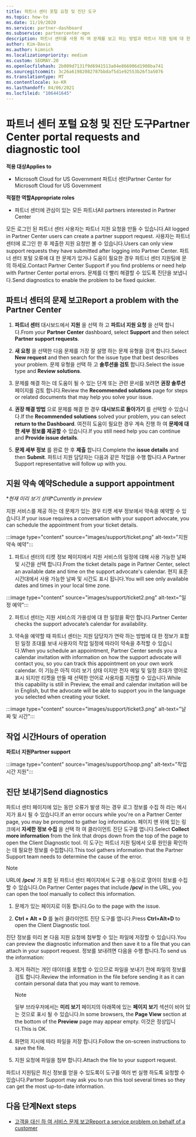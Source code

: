 ```yaml
---
title: 파트너 센터 포털 요청 및 진단 도구
ms.topic: how-to
ms.date: 11/19/2020
ms.service: partner-dashboard
ms.subservice: partnercenter-mpn
description: 파트너 센터를 사용 하 여 문제를 보고 하는 방법과 파트너 지원 팀에 대 한 진단 정보를 수집 하는 방법을 알아보세요.
author: Kim-Davis
ms.author: kimnich
ms.localizationpriority: medium
ms.custom: SEOMAY.20
ms.openlocfilehash: 2b009d7131f9d6941513a04e866006d1908ba741
ms.sourcegitcommit: 3c26a61982082787bbdaf5d1e92553b26f3a5076
ms.translationtype: MT
ms.contentlocale: ko-KR
ms.lasthandoff: 04/06/2021
ms.locfileid: "106441645"
---
```

# <a name="partner-center-portal-requests-and-diagnostic-tool"></a><span data-ttu-id="b86a8-103">파트너 센터 포털 요청 및 진단 도구</span><span class="sxs-lookup"><span data-stu-id="b86a8-103">Partner Center portal requests and diagnostic tool</span></span>

<span data-ttu-id="b86a8-104">**적용 대상**</span><span class="sxs-lookup"><span data-stu-id="b86a8-104">**Applies to**</span></span>

- <span data-ttu-id="b86a8-105">Microsoft Cloud for US Government 파트너 센터</span><span class="sxs-lookup"><span data-stu-id="b86a8-105">Partner Center for Microsoft Cloud for US Government</span></span>

<span data-ttu-id="b86a8-106">**적절한 역할**</span><span class="sxs-lookup"><span data-stu-id="b86a8-106">**Appropriate roles**</span></span>

- <span data-ttu-id="b86a8-107">파트너 센터에 관심이 있는 모든 파트너</span><span class="sxs-lookup"><span data-stu-id="b86a8-107">All partners interested in Partner Center</span></span>

<span data-ttu-id="b86a8-108">모든 로그인 된 파트너 센터 사용자는 파트너 지원 요청을 만들 수 있습니다.</span><span class="sxs-lookup"><span data-stu-id="b86a8-108">All logged in Partner Center users can create a partner support request.</span></span> <span data-ttu-id="b86a8-109">사용자는 파트너 센터에 로그인 한 후 제출한 지원 요청만 볼 수 있습니다.</span><span class="sxs-lookup"><span data-stu-id="b86a8-109">Users can only view support requests they have submitted after logging into Partner Center.</span></span>
<span data-ttu-id="b86a8-110">파트너 센터 포털 오류에 대 한 문제가 있거나 도움이 필요한 경우 파트너 센터 지원팀에 문의 하세요.</span><span class="sxs-lookup"><span data-stu-id="b86a8-110">Contact Partner Center Support if you find problems or need help with Partner Center portal errors.</span></span> <span data-ttu-id="b86a8-111">문제를 더 빨리 해결할 수 있도록 진단을 보냅니다.</span><span class="sxs-lookup"><span data-stu-id="b86a8-111">Send diagnostics to enable the problem to be fixed quicker.</span></span>

## <a name="report-a-problem-with-the-partner-center"></a><span data-ttu-id="b86a8-112">파트너 센터의 문제 보고</span><span class="sxs-lookup"><span data-stu-id="b86a8-112">Report a problem with the Partner Center</span></span>

1. <span data-ttu-id="b86a8-113">**파트너 센터** 대시보드에서 **지원** 을 선택 하 고 **파트너 지원 요청** 을 선택 합니다.</span><span class="sxs-lookup"><span data-stu-id="b86a8-113">From your **Partner Center** dashboard, select **Support** and then select **Partner support requests**.</span></span>

2. <span data-ttu-id="b86a8-114">**새 요청** 을 선택한 다음 문제를 가장 잘 설명 하는 문제 유형을 검색 합니다.</span><span class="sxs-lookup"><span data-stu-id="b86a8-114">Select **New request** and then search for the issue type that best describes your problem.</span></span> <span data-ttu-id="b86a8-115">문제 유형을 선택 하 고 **솔루션을 검토** 합니다.</span><span class="sxs-lookup"><span data-stu-id="b86a8-115">Select the issue type and **Review solutions**.</span></span>

3. <span data-ttu-id="b86a8-116">문제를 해결 하는 데 도움이 될 수 있는 단계 또는 관련 문서를 보려면 **권장 솔루션** 페이지를 검토 합니다.</span><span class="sxs-lookup"><span data-stu-id="b86a8-116">Review the **Recommended solutions** page for steps or related documents that may help you solve your issue.</span></span>

4. <span data-ttu-id="b86a8-117">**권장 해결 방법** 으로 문제를 해결 한 경우 **대시보드로 돌아가기** 를 선택할 수 있습니다.</span><span class="sxs-lookup"><span data-stu-id="b86a8-117">If the **Recommended solutions** solved your problem, you can select **return to the Dashboard**.</span></span> <span data-ttu-id="b86a8-118">여전히 도움이 필요한 경우 계속 진행 하 여 **문제에 대 한 세부 정보를 제공할** 수 있습니다.</span><span class="sxs-lookup"><span data-stu-id="b86a8-118">If you still need help you can continue and **Provide issue details**.</span></span>

5. <span data-ttu-id="b86a8-119">**문제 세부 정보** 를 완료 한 후 **제출** 합니다.</span><span class="sxs-lookup"><span data-stu-id="b86a8-119">Complete the **issue details** and then **Submit**.</span></span> <span data-ttu-id="b86a8-120">파트너 지원 담당자는 다음과 같은 작업을 수행 합니다.</span><span class="sxs-lookup"><span data-stu-id="b86a8-120">A Partner Support representative will follow up with you.</span></span>

## <a name="schedule-a-support-appointment"></a><span data-ttu-id="b86a8-121">지원 약속 예약</span><span class="sxs-lookup"><span data-stu-id="b86a8-121">Schedule a support appointment</span></span> 

<span data-ttu-id="b86a8-122">\**현재 미리 보기 상태*</span><span class="sxs-lookup"><span data-stu-id="b86a8-122">\**Currently in preview*</span></span>

<span data-ttu-id="b86a8-123">지원 서비스를 제공 하는 데 문제가 있는 경우 티켓 세부 정보에서 약속을 예약할 수 있습니다.</span><span class="sxs-lookup"><span data-stu-id="b86a8-123">If your issue requires a conversation with your support advocate, you can schedule the appointment from your ticket details.</span></span>

:::image type="content" source="images/support/ticket.png" alt-text="지원 약속 예약":::

1.  <span data-ttu-id="b86a8-125">파트너 센터의 티켓 정보 페이지에서 지원 서비스의 일정에 대해 사용 가능한 날짜 및 시간을 선택 합니다.</span><span class="sxs-lookup"><span data-stu-id="b86a8-125">From the ticket details page in Partner Center, select an available date and time on the support advocate's calendar.</span></span> <span data-ttu-id="b86a8-126">현지 표준 시간대에서 사용 가능한 날짜 및 시간도 표시 됩니다.</span><span class="sxs-lookup"><span data-stu-id="b86a8-126">You will see only available dates and times in your local time zone.</span></span>

:::image type="content" source="images/support/ticket2.png" alt-text="일정 예약":::

2. <span data-ttu-id="b86a8-128">파트너 센터는 지원 서비스의 가용성에 대 한 일정을 확인 합니다.</span><span class="sxs-lookup"><span data-stu-id="b86a8-128">Partner Center checks the support advocate’s  calendar for availability.</span></span>

1. <span data-ttu-id="b86a8-129">약속을 예약할 때 파트너 센터는 지원 담당자가 연락 하는 방법에 대 한 정보가 포함 된 일정 초대를 보내 사용자의 작업 일정에 따라이 약속을 추적할 수 있습니다.</span><span class="sxs-lookup"><span data-stu-id="b86a8-129">When you schedule an appointment, Partner Center sends you a calendar invitation with information on how the support advocate will contact you, so you can track this appointment on your own work calendar.</span></span>  <span data-ttu-id="b86a8-130">이 기능은 아직 미리 보기 상태 이지만 전자 메일 및 일정 초대가 영어로 표시 되지만 티켓을 만들 때 선택한 언어로 사용자를 지원할 수 있습니다.</span><span class="sxs-lookup"><span data-stu-id="b86a8-130">While this capability is still in Preview, the email and calendar invitation will be in English, but the advocate will be able to support you in the language you selected when creating your ticket.</span></span>

:::image type="content" source="images/support/ticket3.png" alt-text="날짜 및 시간":::

## <a name="hours-of-operation"></a><span data-ttu-id="b86a8-132">작업 시간</span><span class="sxs-lookup"><span data-stu-id="b86a8-132">Hours of operation</span></span>

<span data-ttu-id="b86a8-133">**파트너 지원**</span><span class="sxs-lookup"><span data-stu-id="b86a8-133">**Partner support**</span></span>

:::image type="content" source="images/support/hoop.png" alt-text="작업 시간 지원":::

## <a name="send-diagnostics"></a><span data-ttu-id="b86a8-135">진단 보내기</span><span class="sxs-lookup"><span data-stu-id="b86a8-135">Send diagnostics</span></span>

<span data-ttu-id="b86a8-136">파트너 센터 페이지에 있는 동안 오류가 발생 하는 경우 로그 정보를 수집 하 라는 메시지가 표시 될 수 있습니다.</span><span class="sxs-lookup"><span data-stu-id="b86a8-136">If an error occurs while you're on a Partner Center page, you may be prompted to gather log information.</span></span> <span data-ttu-id="b86a8-137">페이지 맨 위에 있는 링크에서 **자세한 정보 수집** 을 선택 하 여 클라이언트 진단 도구를 엽니다.</span><span class="sxs-lookup"><span data-stu-id="b86a8-137">Select **Collect more information** from the link that drops down from the top of the page to open the Client Diagnostic tool.</span></span> <span data-ttu-id="b86a8-138">이 도구는 파트너 지원 팀에서 오류 원인을 확인하는 데 필요한 정보를 수집합니다.</span><span class="sxs-lookup"><span data-stu-id="b86a8-138">This tool gathers information that the Partner Support team needs to determine the cause of the error.</span></span> 

>[!NOTE]
><span data-ttu-id="b86a8-139">URL에 **/pcv/** 가 포함 된 파트너 센터 페이지에서 도구를 수동으로 열어이 정보를 수집할 수 있습니다.</span><span class="sxs-lookup"><span data-stu-id="b86a8-139">On Partner Center pages that include **/pcv/** in the URL, you can open the tool manually to collect this information.</span></span>

1. <span data-ttu-id="b86a8-140">문제가 있는 페이지로 이동 합니다.</span><span class="sxs-lookup"><span data-stu-id="b86a8-140">Go to the page with the issue.</span></span>

2. <span data-ttu-id="b86a8-141">**Ctrl + Alt + D** 를 눌러 클라이언트 진단 도구를 엽니다.</span><span class="sxs-lookup"><span data-stu-id="b86a8-141">Press **Ctrl+Alt+D** to open the Client Diagnostic tool.</span></span>

<span data-ttu-id="b86a8-142">진단 정보를 미리 본 다음 지원 요청에 첨부할 수 있는 파일에 저장할 수 있습니다.</span><span class="sxs-lookup"><span data-stu-id="b86a8-142">You can preview the diagnostic information and then save it to a file that you can attach in your support request.</span></span> <span data-ttu-id="b86a8-143">정보를 보내려면 다음을 수행 합니다.</span><span class="sxs-lookup"><span data-stu-id="b86a8-143">To send us the information:</span></span>

3. <span data-ttu-id="b86a8-144">제거 하려는 개인 데이터를 포함할 수 있으므로 파일을 보내기 전에 파일의 정보를 검토 합니다.</span><span class="sxs-lookup"><span data-stu-id="b86a8-144">Review the information in the file before sending it as it can contain personal data that you may want to remove.</span></span>

    >[!NOTE]
    ><span data-ttu-id="b86a8-145">일부 브라우저에서는 **미리 보기** 페이지의 아래쪽에 있는 **페이지 보기** 섹션이 비어 있는 것으로 표시 될 수 있습니다.</span><span class="sxs-lookup"><span data-stu-id="b86a8-145">In some browsers, the **Page View** section at the bottom of the **Preview** page may appear empty.</span></span> <span data-ttu-id="b86a8-146">이것은 정상입니다.</span><span class="sxs-lookup"><span data-stu-id="b86a8-146">This is OK.</span></span>

4. <span data-ttu-id="b86a8-147">화면의 지시에 따라 파일을 저장 합니다.</span><span class="sxs-lookup"><span data-stu-id="b86a8-147">Follow the on-screen instructions to save the file.</span></span>

5. <span data-ttu-id="b86a8-148">지원 요청에 파일을 첨부 합니다.</span><span class="sxs-lookup"><span data-stu-id="b86a8-148">Attach the file to your support request.</span></span>

<span data-ttu-id="b86a8-149">파트너 지원팀은 최신 정보를 얻을 수 있도록이 도구를 여러 번 실행 하도록 요청할 수 있습니다.</span><span class="sxs-lookup"><span data-stu-id="b86a8-149">Partner Support may ask you to run this tool several times so they can get the most up-to-date information.</span></span>

## <a name="next-steps"></a><span data-ttu-id="b86a8-150">다음 단계</span><span class="sxs-lookup"><span data-stu-id="b86a8-150">Next steps</span></span>

- [<span data-ttu-id="b86a8-151">고객을 대신 하 여 서비스 문제 보고</span><span class="sxs-lookup"><span data-stu-id="b86a8-151">Report a service problem on behalf of a customer</span></span>](report-problems-on-behalf-of-a-customer.md)
